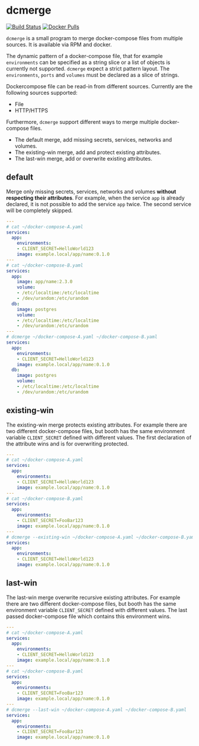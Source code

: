 # dcmerge

[![Build Status](https://drone.cryptic.systems/api/badges/volker.raschek/dcmerge/status.svg)](https://drone.cryptic.systems/volker.raschek/dcmerge)
[![Docker Pulls](https://img.shields.io/docker/pulls/volkerraschek/dcmerge)](https://hub.docker.com/r/volkerraschek/dcmerge)

`dcmerge` is a small program to merge docker-compose files from multiple sources. It is available via RPM and docker.

The dynamic pattern of a docker-compose file, that for example `environments` can be specified as a string slice or a
list of objects is currently not supported. `dcmerge` expect a strict pattern layout. The `environments`, `ports` and
`volumes` must be declared as a slice of strings.

Dockercompose file can be read-in from different sources. Currently are the following sources supported:

- File
- HTTP/HTTPS

Furthermore, `dcmerge` support different ways to merge multiple docker-compose files.

- The default merge, add missing secrets, services, networks and volumes.
- The existing-win merge, add and protect existing attributes.
- The last-win merge, add or overwrite existing attributes.

## default

Merge only missing secrets, services, networks and volumes **without respecting their attributes**. For example, when
the service `app` is already declared, it is not possible to add the service `app` twice. The second service will be
completely skipped.

```yaml
---
# cat ~/docker-compose-A.yaml
services:
  app:
    environments:
    - CLIENT_SECRET=HelloWorld123
    image: example.local/app/name:0.1.0
---
# cat ~/docker-compose-B.yaml
services:
  app:
    image: app/name:2.3.0
    volume:
    - /etc/localtime:/etc/localtime
    - /dev/urandom:/etc/urandom
  db:
    image: postgres
    volume:
    - /etc/localtime:/etc/localtime
    - /dev/urandom:/etc/urandom
---
# dcmerge ~/docker-compose-A.yaml ~/docker-compose-B.yaml
services:
  app:
    environments:
    - CLIENT_SECRET=HelloWorld123
    image: example.local/app/name:0.1.0
  db:
    image: postgres
    volume:
    - /etc/localtime:/etc/localtime
    - /dev/urandom:/etc/urandom
```

## existing-win

The existing-win merge protects existing attributes. For example there are two different docker-compose files, but booth
has the same environment variable `CLIENT_SECRET` defined with different values. The first declaration of the attribute
wins and is for overwriting protected.

```yaml
---
# cat ~/docker-compose-A.yaml
services:
  app:
    environments:
    - CLIENT_SECRET=HelloWorld123
    image: example.local/app/name:0.1.0
---
# cat ~/docker-compose-B.yaml
services:
  app:
    environments:
    - CLIENT_SECRET=FooBar123
    image: example.local/app/name:0.1.0
---
# dcmerge --existing-win ~/docker-compose-A.yaml ~/docker-compose-B.yaml
services:
  app:
    environments:
    - CLIENT_SECRET=HelloWorld123
    image: example.local/app/name:0.1.0
```

## last-win

The last-win merge overwrite recursive existing attributes. For example there are two different docker-compose files,
but booth has the same environment variable `CLIENT_SECRET` defined with different values. The last passed
docker-compose file which contains this environment wins.

```yaml
---
# cat ~/docker-compose-A.yaml
services:
  app:
    environments:
    - CLIENT_SECRET=HelloWorld123
    image: example.local/app/name:0.1.0
---
# cat ~/docker-compose-B.yaml
services:
  app:
    environments:
    - CLIENT_SECRET=FooBar123
    image: example.local/app/name:0.1.0
---
# dcmerge --last-win ~/docker-compose-A.yaml ~/docker-compose-B.yaml
services:
  app:
    environments:
    - CLIENT_SECRET=FooBar123
    image: example.local/app/name:0.1.0
```
